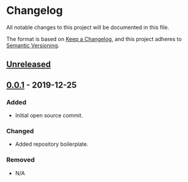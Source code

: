 # Changelog

All notable changes to this project will be documented in this file.

The format is based on [Keep a Changelog](https://keepachangelog.com/en/1.0.0/),
and this project adheres to [Semantic Versioning](https://semver.org/spec/v2.0.0.html).

## [Unreleased]


## [0.0.1] - 2019-12-25

### Added

- Initial open source commit.

### Changed

- Added repository boilerplate.

### Removed

- N/A

[unreleased]: https://github.com/zeropointdynamics/zelos/compare/v1.1.0...HEAD
[0.0.1]: https://github.com/zeropointdynamics/zelos/releases/tag/v0.0.1
